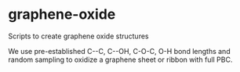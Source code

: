 # graphene-oxide
Scripts to create graphene oxide structures

We use pre-established C--C, C--OH, C-O-C, O-H bond lengths and random sampling to oxidize a graphene sheet or ribbon with full PBC.
